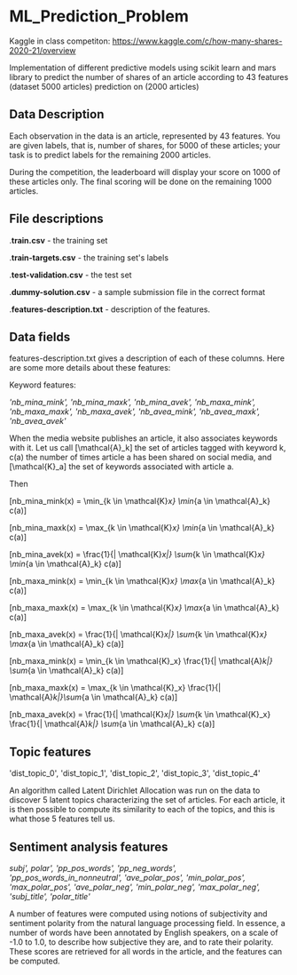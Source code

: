 # ML_Prediction_Problem

Kaggle in class competiton: https://www.kaggle.com/c/how-many-shares-2020-21/overview

Implementation of different predictive models using scikit learn and mars library to predict the number of shares of an article according to 43 features (dataset 5000 articles) prediction on (2000 articles)

## Data Description

Each observation in the data is an article, represented by 43 features. You are given labels, that is, number of shares, for 5000 of these articles; your task is to predict labels for the remaining 2000 articles.

During the competition, the leaderboard will display your score on 1000 of these articles only. The final scoring will be done on the remaining 1000 articles.

## File descriptions


.<b>train.csv</b> - the training set  

.<b>train-targets.csv</b> - the training set's labels

.<b>test-validation.csv</b> - the test set  

.<b>dummy-solution.csv</b> - a sample submission file in the correct format

.<b>features-description.txt</b> - description of the features.

## Data fields

features-description.txt gives a description of each of these columns. Here are some more details about these features:

Keyword features:

*'nb_mina_mink', 'nb_mina_maxk', 'nb_mina_avek', 'nb_maxa_mink', 'nb_maxa_maxk', 'nb_maxa_avek', 'nb_avea_mink', 'nb_avea_maxk', 'nb_avea_avek'*

When the media website publishes an article, it also associates keywords with it. Let us call \[\mathcal{A}_k\] the set of articles tagged with keyword k, c(a) the number of times article a has been shared on social media, and \[\mathcal{K}_a\] the set of keywords associated with article a.

Then

\[nb\_mina\_mink(x) = \min_{k \in \mathcal{K}_x} \min_{a \in \mathcal{A}_k} c(a)\]

\[nb\_mina\_maxk(x) = \max_{k \in \mathcal{K}_x} \min_{a \in \mathcal{A}_k} c(a)\]

\[nb\_mina\_avek(x) = \frac{1}{| \mathcal{K}_x|} \sum_{k \in \mathcal{K}_x} \min_{a \in \mathcal{A}_k} c(a)\]

\[nb\_maxa\_mink(x) = \min_{k \in \mathcal{K}_x} \max_{a \in \mathcal{A}_k} c(a)\]

\[nb\_maxa\_maxk(x) = \max_{k \in \mathcal{K}_x} \max_{a \in \mathcal{A}_k} c(a)\]

\[nb\_maxa\_avek(x) = \frac{1}{| \mathcal{K}_x|} \sum_{k \in \mathcal{K}_x} \max_{a \in \mathcal{A}_k} c(a)\]

\[nb\_maxa\_mink(x) = \min_{k \in \mathcal{K}_x} \frac{1}{| \mathcal{A}_k|} \sum_{a \in \mathcal{A}_k} c(a)\]

\[nb\_maxa\_maxk(x) = \max_{k \in \mathcal{K}_x} \frac{1}{| \mathcal{A}_k|}\sum_{a \in \mathcal{A}_k} c(a)\]

\[nb\_maxa\_avek(x) = \frac{1}{| \mathcal{K}_x|} \sum_{k \in \mathcal{K}_x} \frac{1}{| \mathcal{A}_k|} \sum_{a \in \mathcal{A}_k} c(a)\]

## Topic features

'dist_topic_0', 'dist_topic_1', 'dist_topic_2', 'dist_topic_3', 'dist_topic_4'

An algorithm called Latent Dirichlet Allocation was run on the data to discover 5 latent topics characterizing the set of articles. For each article, it is then possible to compute its similarity to each of the topics, and this is what those 5 features tell us.

## Sentiment analysis features

*subj', polar', 'pp_pos_words', 'pp_neg_words', 'pp_pos_words_in_nonneutral', 'ave_polar_pos', 'min_polar_pos', 'max_polar_pos', 'ave_polar_neg', 'min_polar_neg', 'max_polar_neg', 'subj_title', 'polar_title'*

A number of features were computed using notions of subjectivity and sentiment polarity from the natural language processing field. In essence, a number of words have been annotated by English speakers, on a scale of -1.0 to 1.0, to describe how subjective they are, and to rate their polarity. These scores are retrieved for all words in the article, and the features can be computed.
